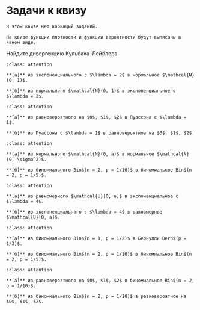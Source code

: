 # Задачи к квизу

```{warning}
В этом квизе нет вариаций заданий.
```

```{note}
На квизе функции плотности и функции вероятности будут выписаны в явном виде.
```

Найдите дивергенцию Кульбака-Лейблера

```{admonition} Задача 1
:class: attention

**[а]** из экспоненциального с $\lambda = 2$ в нормальное $\mathcal{N}(0, 1)$.

**[б]** из нормального $\mathcal{N}(0, 1)$ в экспоненциальное с $\lambda = 2$.
```

```{admonition} Задача 2
:class: attention

**[а]** из равновероятного на $0$, $1$, $2$ в Пуассона с $\lambda = 1$.

**[б]** из Пуассона с $\lambda = 1$ в равновероятное на $0$, $1$, $2$.
```

```{admonition} Задача 3
:class: attention

**[а]** из нормального $\mathcal{N}(0, a)$ в нормальное $\mathcal{N}(0, \sigma^2)$.

**[б]** из биномиального Bin$(n = 2, p = 1/10)$ в биномиальное Bin$(n = 2, p = 1/5)$.
```

```{admonition} Задача 4
:class: attention

**[а]** из равномерного $\mathcal{U}[0, a]$ в экспоненциальное с $\lambda = 4$.

**[б]** из экспоненциального с $\lambda = 4$ в равномерное $\mathcal{U}[0, a]$.
```

```{admonition} Задача 5
:class: attention

**[а]** из биномиального Bin$(n = 1, p = 1/2)$ в Бернулли Bern$(p = 1/3)$.

**[б]** из биномиального Bin$(n = 2, p = 1/10)$ в биномиальное Bin$(n = 2, p = 1/5)$.
```

```{admonition} Задача 6
:class: attention

**[а]** из равновероятного на $0$, $1$, $2$ в биномиальное Bin$(n = 2, p = 1/10)$.

**[б]** из биномиального Bin$(n = 2, p = 1/10)$ в равновероятное на $0$, $1$, $2$.
```

